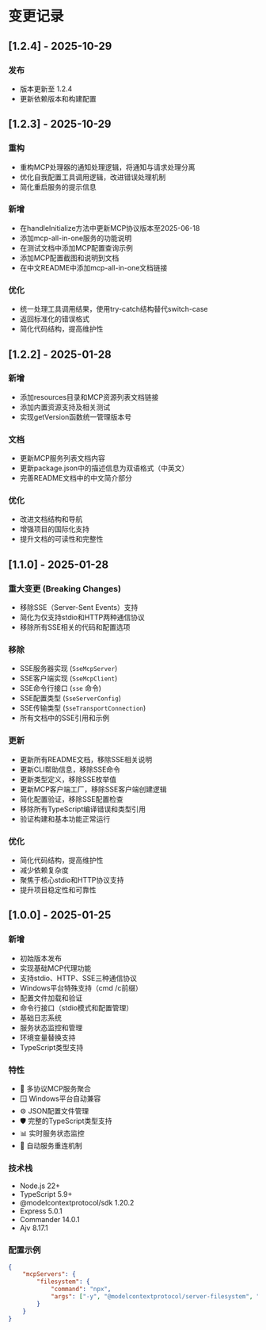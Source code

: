 # 变更记录

## [1.2.4] - 2025-10-29

### 发布
- 版本更新至 1.2.4
- 更新依赖版本和构建配置

## [1.2.3] - 2025-10-29

### 重构
- 重构MCP处理器的通知处理逻辑，将通知与请求处理分离
- 优化自我配置工具调用逻辑，改进错误处理机制
- 简化重启服务的提示信息

### 新增
- 在handleInitialize方法中更新MCP协议版本至2025-06-18
- 添加mcp-all-in-one服务的功能说明
- 在测试文档中添加MCP配置查询示例
- 添加MCP配置截图和说明到文档
- 在中文README中添加mcp-all-in-one文档链接

### 优化
- 统一处理工具调用结果，使用try-catch结构替代switch-case
- 返回标准化的错误格式
- 简化代码结构，提高维护性

## [1.2.2] - 2025-01-28

### 新增
- 添加resources目录和MCP资源列表文档链接
- 添加内置资源支持及相关测试
- 实现getVersion函数统一管理版本号

### 文档
- 更新MCP服务列表文档内容
- 更新package.json中的描述信息为双语格式（中英文）
- 完善README文档中的中文简介部分

### 优化
- 改进文档结构和导航
- 增强项目的国际化支持
- 提升文档的可读性和完整性

## [1.1.0] - 2025-01-28

### 重大变更 (Breaking Changes)
- 移除SSE（Server-Sent Events）支持
- 简化为仅支持stdio和HTTP两种通信协议
- 移除所有SSE相关的代码和配置选项

### 移除
- SSE服务器实现 (`SseMcpServer`)
- SSE客户端实现 (`SseMcpClient`)
- SSE命令行接口 (`sse` 命令)
- SSE配置类型 (`SseServerConfig`)
- SSE传输类型 (`SseTransportConnection`)
- 所有文档中的SSE引用和示例

### 更新
- 更新所有README文档，移除SSE相关说明
- 更新CLI帮助信息，移除SSE命令
- 更新类型定义，移除SSE枚举值
- 更新MCP客户端工厂，移除SSE客户端创建逻辑
- 简化配置验证，移除SSE配置检查
- 移除所有TypeScript编译错误和类型引用
- 验证构建和基本功能正常运行

### 优化
- 简化代码结构，提高维护性
- 减少依赖复杂度
- 聚焦于核心stdio和HTTP协议支持
- 提升项目稳定性和可靠性

## [1.0.0] - 2025-01-25

### 新增
- 初始版本发布
- 实现基础MCP代理功能
- 支持stdio、HTTP、SSE三种通信协议
- Windows平台特殊支持（cmd /c前缀）
- 配置文件加载和验证
- 命令行接口（stdio模式和配置管理）
- 基础日志系统
- 服务状态监控和管理
- 环境变量替换支持
- TypeScript类型支持

### 特性
- 🔗 多协议MCP服务聚合
- 🪟 Windows平台自动兼容
- ⚙️ JSON配置文件管理
- 🛡️ 完整的TypeScript类型支持
- 📊 实时服务状态监控
- 🔄 自动服务重连机制

### 技术栈
- Node.js 22+
- TypeScript 5.9+
- @modelcontextprotocol/sdk 1.20.2
- Express 5.0.1
- Commander 14.0.1
- Ajv 8.17.1

### 配置示例
```json
{
    "mcpServers": {
        "filesystem": {
            "command": "npx",
            "args": ["-y", "@modelcontextprotocol/server-filesystem", "."]
        }
    }
}
```